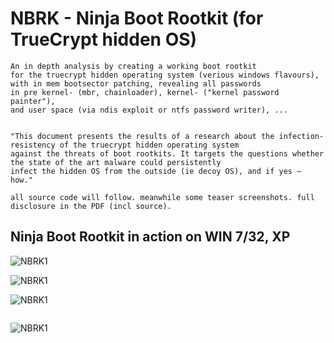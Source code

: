 

# NBRK - Ninja Boot Rootkit (for TrueCrypt hidden OS)

```
An in depth analysis by creating a working boot rootkit 
for the truecrypt hidden operating system (verious windows flavours), 
with in mem bootsector patching, revealing all passwords 
in pre kernel- (mbr, chainloader), kernel- ("kernel password painter"), 
and user space (via ndis exploit or ntfs password writer), ... 


"This document presents the results of a research about the infection-resistency of the truecrypt hidden operating system 
against the threats of boot rootkits. It targets the questions whether the state of the art malware could persistently 
infect the hidden OS from the outside (ie decoy OS), and if yes – how."

all source code will follow. meanwhile some teaser screenshots. full disclosure in the PDF (incl source).
```

## Ninja Boot Rootkit in action on WIN 7/32, XP

![NBRK1](http://m64.rocks/ninja-boot-root/7.png "NBRK1")

![NBRK1](http://m64.rocks/ninja-boot-root/6.png "NBRK1")

![NBRK1](http://m64.rocks/ninja-boot-root/5.png "NBRK1")

```Windows XP Kernel Password Painter =8]
```

![NBRK1](http://m64.rocks/ninja-boot-root/10.png "NBRK1")
